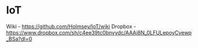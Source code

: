 # IoT
Wiki - https://github.com/Holmsey/IoT/wiki
Dropbox - https://www.dropbox.com/sh/c4ee39tc0bnyydc/AAAi8N_0LFULepoyCyewp_BSa?dl=0

